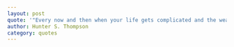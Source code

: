 ```yaml
---
layout: post
quote: '"Every now and then when your life gets complicated and the weasels start closing in, the only cure is to load up on heinous chemicals and then drive like a bastard from Hollywood to Las Vegas ... with the music at top volume and at least a pint of ether."'
author: Hunter S. Thompson
category: quotes
---
```

